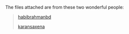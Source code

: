 The files attached are from these two wonderful people:
>[habibrahmanbd](https://www.linkedin.com/posts/habibrahmanbd_c-stl-cheatsheet-version-100-activity-7159831355441250304-_PwA/)
>
>[karansaxena](https://github.com/karansaxena/STL_Cheat_Sheets?tab=readme-ov-file)
